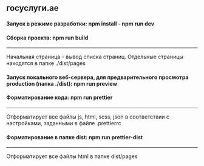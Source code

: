 ## госуслуги.ae

#### Запуск в режиме разработки: npm install - npm run dev

#### Сборка проекта: npm run build

***
Начальная страница - вывод списка страниц. Отдельные страницы находятся в папке ./dist/pages

#### Запуск локального веб-сервера, для предварительного просмотра production (папка ./dist): npm run preview

#### Форматирование кода: npm run prettier

***
Отформатирует все файлы js, html, scss, json в соответствии с настройками, заданными в файле .prettierrc

#### Форматирование в папке dist: npm run prettier-dist

***
Отформатирует все файлы html в папке dist/pages